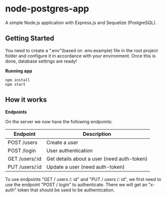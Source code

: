 # node-postgres-app

A simple Node.js application with Express.js and Sequelize (PostgreSQL).

## Getting Started

You need to create a ".env"(based on .env.example) file in the root project folder and configure it in accordance with your environment. Once this is done, database settings are ready!

**Running app**

```
npm install
npm start
```

## How it works

**Endpoints**

On the server we now have the following endpoints:

Endpoint | Description
----------|------------
POST /users | Create a user
POST /login | User authentication 
GET /users/:id | Get details about a user (need auth-token)
PUT /users/:id | Update a user (need auth-token)


To use endpoints "GET / users /: id" and "PUT / users /: id", we first need to use the endpoint "POST / login" to authenticate. There we will get an "x-auth" token that should be used to be authentication.